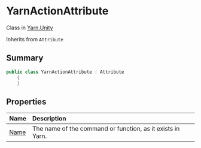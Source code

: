 # YarnActionAttribute

Class in [Yarn.Unity](/api/csharp/yarn.unity.md)

Inherits from `Attribute`

## Summary



```csharp
public class YarnActionAttribute : Attribute
    {
    }
```

## Properties

|Name|Description|
|:---|:---|
|[Name](/api/csharp/yarn.unity.yarnactionattribute.name.md)|The name of the command or function, as it exists in Yarn.|

